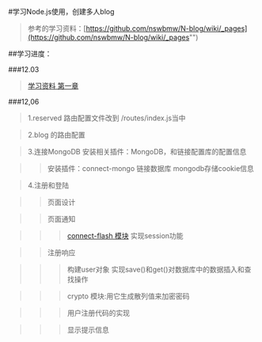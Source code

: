 

#学习Node.js使用，创建多人blog

>参考的学习资料：[https://github.com/nswbmw/N-blog/wiki/_pages](https://github.com/nswbmw/N-blog/wiki/_pages"")

##学习进度：

###12.03
>[学习资料 第一章](https://github.com/nswbmw/N-blog/wiki/%E7%AC%AC1%E7%AB%A0--Express-MongoDB-%E6%90%AD%E5%BB%BA%E5%A4%9A%E4%BA%BA%E5%8D%9A%E5%AE%A2)

###12,06

>1.reserved 路由配置文件改到 /routes/index.js当中

>2.blog 的路由配置

>3.连接MongoDB  安装相关插件：MongoDB，和链接配置库的配置信息

>>安装插件：connect-mongo 链接数据库  mongodb存储cookie信息

>4.注册和登陆  

>>页面设计

>>页面通知

>>>[connect-flash 模块](https://github.com/jaredhanson/connect-flash) 实现session功能

>>注册响应

>>>构建user对象 实现save()和get()对数据库中的数据插入和查找操作

>>>crypto 模块:用它生成散列值来加密密码

>>>用户注册代码的实现

>>>显示提示信息